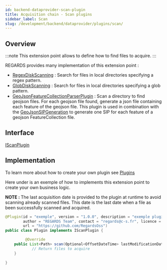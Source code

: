```yaml
---
id: backend-dataprovider-scan-plugin
title: Acquisition chain - Scan plugins
sidebar_label: Scan
slug: /development/backend/dataprovider/plugins/scan/
---
```



## Overview

:::note
This extension point allows to define how to find files to acquire.
:::

REGARDS provides many implementation of this extension point :
 - [RegexDiskScanning](https://github.com/RegardsOss/regards-dataprovider/blob/master/acquisition/acquisition-service/src/main/java/fr/cnes/regards/modules/acquisition/service/plugins/RegexDiskScanning.java) : Search for files in local directories specifying a regex pattern.
 - [GlobDiskScanning](https://github.com/RegardsOss/regards-dataprovider/blob/master/acquisition/acquisition-service/src/main/java/fr/cnes/regards/modules/acquisition/service/plugins/GlobDiskScanning.java) : Search for files in local directories specifying a glob pattern.
 - [GeoJsonFeatureCollectionParserPlugin](https://github.com/RegardsOss/regards-dataprovider/blob/master/acquisition/acquisition-service/src/main/java/fr/cnes/regards/modules/acquisition/service/plugins/GeoJsonFeatureCollectionParserPlugin.java) : Scan a directory to find geojson files. For each geojson file found, generate a json file containing each feature of the geojson file. This plugin is used in combination with the [GeoJsonSIPGeneration](https://github.com/RegardsOss/regards-dataprovider/blob/master/acquisition/acquisition-service/src/main/java/fr/cnes/regards/modules/acquisition/service/plugins/GeoJsonSIPGeneration.java) to generate one SIP for each feature of a geojson FeatureCollection file.


## Interface

   [IScanPlugin](https://github.com/RegardsOss/regards-dataprovider/blob/master/acquisition/acquisition-domain/src/main/java/fr/cnes/regards/modules/acquisition/plugins/IScanPlugin.java)

## Implementation

To learn more about how to create your own plugin see [Plugins](../../../framework/modules/plugins/)

Here under is an exemple of how to implements this extension point to create your own business logic.

<b>NOTE : </b> The last acquisition date is provided to the plugin at runtime to avoid scanning already scanned files. This date is the last date when a file as been successfully scanned and acquired.

```java
@Plugin(id = "exemple", version = "1.0.0", description = "exemple plugin",
        author = "REGARDS Team", contact = "regards@c-s.fr", licence = "LGPLv3.0", owner = "CSSI",
        url = "https://github.com/RegardsOss")
public class Plugin implements IScanPlugin {

         @Override
    public List<Path> scan(Optional<OffsetDateTime> lastModificationDate) throws ModuleException {
            // Return files to acquire
    }
   
}
```
